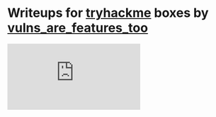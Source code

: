 # Writeups for [tryhackme](https://tryhackme.com/) boxes by [vulns_are_features_too](https://tryhackme.com/r/p/VulnsAreFeaturesToo)

<iframe src="https://tryhackme.com/api/v2/badges/public-profile?userPublicId=19993" style='border:none;'></iframe>
